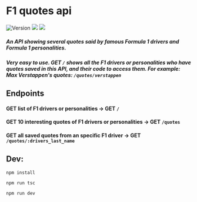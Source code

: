 # F1 quotes api

<img alt="Version" src="https://img.shields.io/badge/version-0.4.5-green.svg" />

<img src="https://img.shields.io/badge/npm-%3E%3D8.5.0-blue.svg" />

<img src="https://img.shields.io/badge/node-%3E%3D16.14.2-blue.svg" />

##### An API showing several quotes said by famous Formula 1 drivers and Formula 1 personalities.

##### Very easy to use. GET ```/``` shows all the F1 drivers or personalities who have quotes saved in this API, and their code to access them. For example: Max Verstappen's quotes: ```/quotes/verstappen```

## Endpoints
#### GET list of F1 drivers or personalities **->** GET  ```/```
#### GET 10 interesting quotes of F1 drivers or personalities **->** GET  ```/quotes```
#### GET all saved quotes from an specific F1 driver **->** GET  ```/quotes/:drivers_last_name```
  
  

## Dev:

```npm install```

```npm run tsc```

```npm run dev```
